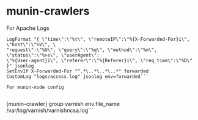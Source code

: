 # munin-crawlers

For Apache Logs


```
LogFormat "{ \"time\":\"%t\", \"remoteIP\":\"%{X-Forwarded-For}i\", \"host\":\"%V\", \
"request\":\"%U\", \"query\":\"%q\", \"method\":\"%m\", \"status\":\"%>s\", \"userAgent\":
\"%{User-agent}i\", \"referer\":\"%{Referer}i\", \"req_time\":\"%D\" }" jsonlog
SetEnvIf X-Forwarded-For "^.*\..*\..*\..*" forwarded
CustomLog "logs/access.log" jsonlog env=forwarded```

For munin-node config


```
[munin-crawler]
group varnish
env.file_name /var/log/varnish/varnishncsa.log```
